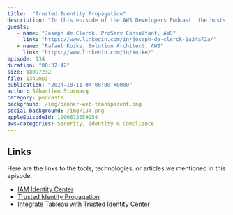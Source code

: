 ```yaml
---
title:  "Trusted Identity Propagation"
description: "In this episode of the AWS Developers Podcast, the hosts discuss trusted identity propagation with Joseph De Clerck and Raphael Koike. Trusted identity propagation (TIP) allows organizations to propagate the actual user identity downstream to AWS services. It enhances IAM roles with the actual user identity, enabling fine-grained access control and simplifying IAM role management. The benefits of TIP include improved security posture, fine-grained access control, simplified user experience, and support for various OAuth 2.0 flows. Services that currently support TIP include Lake Formation, S3 Access Grants, Redshift Query Editor, EMR Studio, Athena, and Amazon QuickSight."
guests:
   - name: "Joseph de Clerck, ProServ Consultant, AWS"
     link: "https://www.linkedin.com/in/joseph-de-clerck-2a24a72a/"
   - name: "Rafael Koike, Solution Architect, AWS"
     link: "https://www.linkedin.com/in/koike/"
episode: 134
duration: "00:37:42" 
size: 18097232
file: 134.mp3	
publication: "2024-10-11 04:00:00 +0000"
author: Sébastien Stormacq
category: podcasts
background: /img/banner-web-transparent.png
social-background: /img/134.png
appleEpisodeId: 1000672659254
aws-categories: Security, Identity & Compliance
---
```


## Links

Here are the links to the tools, technologies, or articles we mentioned in this episode.

- [IAM Identity Center](https://docs.aws.amazon.com/singlesignon/latest/userguide/what-is.html)
- [Trusted Identity Propagation](https://docs.aws.amazon.com/singlesignon/latest/userguide/trustedidentitypropagation-overview.html)
- [Integrate Tableau with Trusted Identity Center](https://aws.amazon.com/blogs/aws/aws-analytics-services-streamline-user-access-to-data-permissions-setting-and-auditing/)

